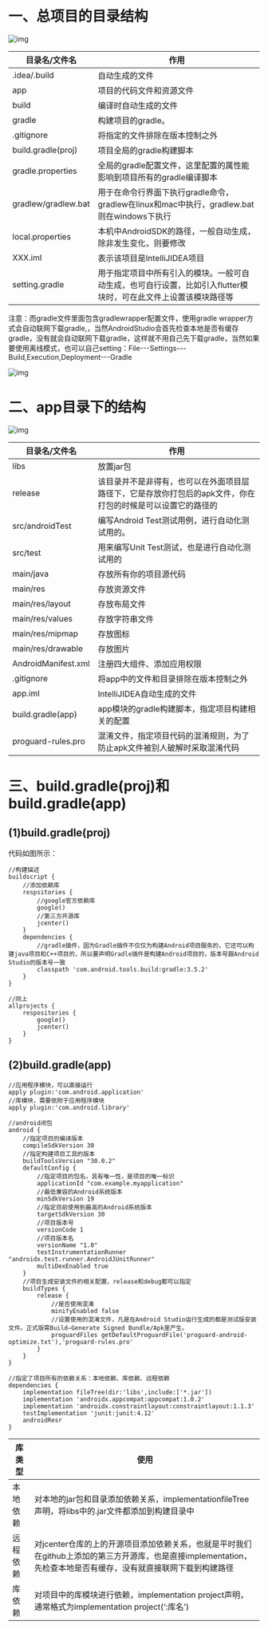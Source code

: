 # 一、总项目的目录结构

![img](AndroidStudio-项目文件与目录_imgs\v2-de9c6550f5ded5de1ee348448c568fdc_720w.webp)

| 目录名/文件名       | 作用                                                         |
| ------------------- | ------------------------------------------------------------ |
| .idea/.build        | 自动生成的文件                                               |
| app                 | 项目的代码文件和资源文件                                     |
| build               | 编译时自动生成的文件                                         |
| gradle              | 构建项目的gradle。                                           |
| .gitignore          | 将指定的文件排除在版本控制之外                               |
| build.gradle(proj)  | 项目全局的gradle构建脚本                                     |
| gradle.properties   | 全局的gradle配置文件，这里配置的属性能影响到项目所有的gradle编译脚本 |
| gradlew/gradlew.bat | 用于在命令行界面下执行gradle命令，gradlew在linux和mac中执行，gradlew.bat则在windows下执行 |
| local.properties    | 本机中AndroidSDK的路径，一般自动生成，除非发生变化，则要修改 |
| XXX.iml             | 表示该项目是IntelliJIDEA项目                                 |
| setting.gradle      | 用于指定项目中所有引入的模块。一般可自动生成，也可自行设置，比如引入flutter模块时，可在此文件上设置该模块路径等 |

注意：而gradle文件里面包含gradlewrapper配置文件，使用gradle wrapper方式会自动联网下载gradle,，当然AndroidStudio会首先检查本地是否有缓存gradle，没有就会自动联网下载gradle，这样就不用自己先下载gradle，当然如果要使用离线模式，也可以自己setting：File---Settings---Build,Execution,Deployment---Gradle

![img](AndroidStudio-项目文件与目录_imgs\v2-4b195082c091c9f241e57a4546f7b5f1_720w.png)

# 二、app目录下的结构

![img](AndroidStudio-项目文件与目录_imgs\v2-bd09386eeec3e2b826d1f566ed8feba9_720w.png)

| 目录名/文件名       | 作用                                                         |
| ------------------- | ------------------------------------------------------------ |
| libs                | 放置jar包                                                    |
| release             | 该目录并不是非得有，也可以在外面项目层路径下，它是存放你打包后的apk文件，你在打包的时候是可以设置它的路径的 |
| src/androidTest     | 编写Android Test测试用例，进行自动化测试用的。               |
| src/test            | 用来编写Unit Test测试，也是进行自动化测试用的                |
| main/java           | 存放所有你的项目源代码                                       |
| main/res            | 存放资源文件                                                 |
| main/res/layout     | 存放布局文件                                                 |
| main/res/values     | 存放字符串文件                                               |
| main/res/mipmap     | 存放图标                                                     |
| main/res/drawable   | 存放图片                                                     |
| AndroidManifest.xml | 注册四大组件、添加应用权限                                   |
| .gitignore          | 将app中的文件和目录排除在版本控制之外                        |
| app.iml             | IntelliJIDEA自动生成的文件                                   |
| build.gradle(app)   | app模块的gradle构建脚本，指定项目构建相关的配置              |
| proguard-rules.pro  | 混淆文件，指定项目代码的混淆规则，为了防止apk文件被别人破解时采取混淆代码 |

# 三、build.gradle(proj)和build.gradle(app)

## (1)build.gradle(proj)

代码如图所示：

```
//构建描述
buildscript {
	//添加依赖库
	respsitories {
		//google官方依赖库
		google()
		//第三方开源库
		jcenter()
	}
	dependencies {
		//gradle插件，因为Gradle插件不仅仅为构建Android项目服务的，它还可以构建java项目和C++项目的，所以要声明Gradle插件是构建Android项目的，版本号跟Android Studio的版本号一致
	 	classpath 'com.android.tools.build:gradle:3.5.2'
	}
}

//同上
allprojects {
	respositories {
		google()
		jcenter()
	}
}
```

## (2)build.gradle(app)

```
//应用程序模块，可以直接运行
apply plugin:'com.android.application'
//库模块，需要依附于应用程序模块
apply plugin:'com.android.library'

//android闭包
android {
	//指定项目的编译版本
	compileSdkVersion 30
	//指定构建项目工具的版本
	buildToolsVersion "30.0.2"
	defaultConfig {
		//指定项目的包名，具有唯一性，是项目的唯一标识
		applicationId "com.example.myapplication"
		//最低兼容的Android系统版本
		minSdkVersion 19
		//指定目前使用到最高的Android系统版本
		targetSdkVersion 30
		//项目版本号
		versionCode 1
		//项目版本名
		versionName "1.0"
		testInstrumentationRunner "androidx.test.runner.AndroidJUnitRunner"
		multiDexEnabled true
	}
	//项目生成安装文件的相关配置，release和debug都可以指定
	buildTypes {
		release {
			//是否使用混淆
			minifyEnabled false
			//设置使用的混淆文件，凡是在Android Studio运行生成的都是测试版安装文件。正式版需Build—Generate Signed Bundle/Apk里产生。
			proguardFiles getDefaultProguardFile('proguard-android-optimize.txt'),'proguard-rules.pro'
		}
	}
}

//指定了项目所有的依赖关系：本地依赖、库依赖、远程依赖
dependencies {
	implementation fileTree(dir:'libs',include:['*.jar'])
	implementation 'androidx.appcompat:appcompat:1.0.2'
	implementation 'androidx.constraintlayout:constraintlayout:1.1.3'
	testImplementation 'junit:junit:4.12'
	androidResr
}
```

| 库类型   | 使用                                                         |
| -------- | ------------------------------------------------------------ |
| 本地依赖 | 对本地的jar包和目录添加依赖关系，implementationfileTree声明，将libs中的.jar文件都添加到构建目录中 |
| 远程依赖 | 对jcenter仓库的上的开源项目添加依赖关系，也就是平时我们在github上添加的第三方开源库，也是直接implementation，先检查本地是否有缓存，没有就直接联网下载到构建路径 |
| 库依赖   | 对项目中的库模块进行依赖，implementation project声明，通常格式为implementation project(‘:库名’) |

